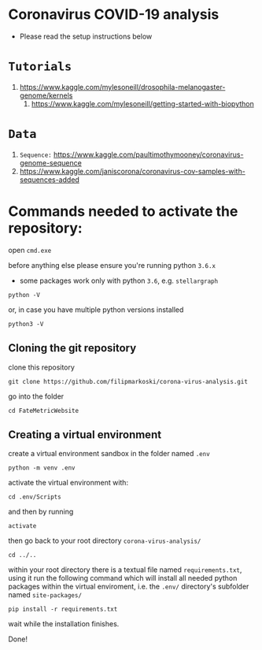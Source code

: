 # Coronavirus COVID-19 analysis

* Please read the setup instructions below

# `Tutorials`
1. https://www.kaggle.com/mylesoneill/drosophila-melanogaster-genome/kernels
    1. https://www.kaggle.com/mylesoneill/getting-started-with-biopython

# `Data`
1. `Sequence:` https://www.kaggle.com/paultimothymooney/coronavirus-genome-sequence
2. https://www.kaggle.com/janiscorona/coronavirus-cov-samples-with-sequences-added

# Commands needed to activate the repository:

open `cmd.exe`

before anything else please ensure you're running python `3.6.x` 
* some packages work only with python `3.6`, e.g. `stellargraph`
```
python -V
```
or, in case you have multiple python versions installed
```
python3 -V
```



## Cloning the git repository
clone this repository
```
git clone https://github.com/filipmarkoski/corona-virus-analysis.git
```
go into the folder
```
cd FateMetricWebsite
```
## Creating a virtual environment
create a virtual environment sandbox in the folder named `.env`
```
python -m venv .env
```
activate the virtual environment with:
```
cd .env/Scripts
```

and then by running

```
activate
```

then go back to your root directory `corona-virus-analysis/`
```
cd ../..
```

within your root directory there is a textual file named `requirements.txt`, using it run the following command which will install all needed python packages within the virtual enviroment, i.e. the `.env/` directory's subfolder named `site-packages/`
```
pip install -r requirements.txt
```

wait while the installation finishes.

Done!